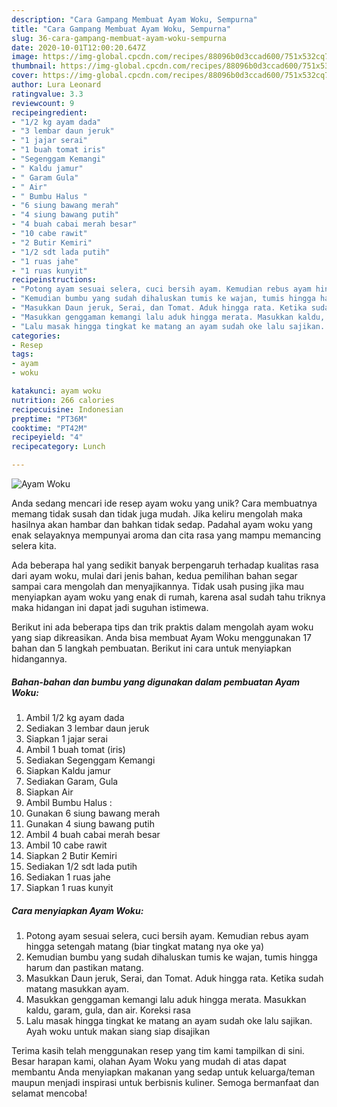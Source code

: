 ```yaml
---
description: "Cara Gampang Membuat Ayam Woku, Sempurna"
title: "Cara Gampang Membuat Ayam Woku, Sempurna"
slug: 36-cara-gampang-membuat-ayam-woku-sempurna
date: 2020-10-01T12:00:20.647Z
image: https://img-global.cpcdn.com/recipes/88096b0d3ccad600/751x532cq70/ayam-woku-foto-resep-utama.jpg
thumbnail: https://img-global.cpcdn.com/recipes/88096b0d3ccad600/751x532cq70/ayam-woku-foto-resep-utama.jpg
cover: https://img-global.cpcdn.com/recipes/88096b0d3ccad600/751x532cq70/ayam-woku-foto-resep-utama.jpg
author: Lura Leonard
ratingvalue: 3.3
reviewcount: 9
recipeingredient:
- "1/2 kg ayam dada"
- "3 lembar daun jeruk"
- "1 jajar serai"
- "1 buah tomat iris"
- "Segenggam Kemangi"
- " Kaldu jamur"
- " Garam Gula"
- " Air"
- " Bumbu Halus "
- "6 siung bawang merah"
- "4 siung bawang putih"
- "4 buah cabai merah besar"
- "10 cabe rawit"
- "2 Butir Kemiri"
- "1/2 sdt lada putih"
- "1 ruas jahe"
- "1 ruas kunyit"
recipeinstructions:
- "Potong ayam sesuai selera, cuci bersih ayam. Kemudian rebus ayam hingga setengah matang (biar tingkat matang nya oke ya)"
- "Kemudian bumbu yang sudah dihaluskan tumis ke wajan, tumis hingga harum dan pastikan matang."
- "Masukkan Daun jeruk, Serai, dan Tomat. Aduk hingga rata. Ketika sudah matang masukkan ayam."
- "Masukkan genggaman kemangi lalu aduk hingga merata. Masukkan kaldu, garam, gula, dan air. Koreksi rasa"
- "Lalu masak hingga tingkat ke matang an ayam sudah oke lalu sajikan. Ayah woku untuk makan siang siap disajikan"
categories:
- Resep
tags:
- ayam
- woku

katakunci: ayam woku 
nutrition: 266 calories
recipecuisine: Indonesian
preptime: "PT36M"
cooktime: "PT42M"
recipeyield: "4"
recipecategory: Lunch

---
```



![Ayam Woku](https://img-global.cpcdn.com/recipes/88096b0d3ccad600/751x532cq70/ayam-woku-foto-resep-utama.jpg)

Anda sedang mencari ide resep ayam woku yang unik? Cara membuatnya memang tidak susah dan tidak juga mudah. Jika keliru mengolah maka hasilnya akan hambar dan bahkan tidak sedap. Padahal ayam woku yang enak selayaknya mempunyai aroma dan cita rasa yang mampu memancing selera kita.



Ada beberapa hal yang sedikit banyak berpengaruh terhadap kualitas rasa dari ayam woku, mulai dari jenis bahan, kedua pemilihan bahan segar sampai cara mengolah dan menyajikannya. Tidak usah pusing jika mau menyiapkan ayam woku yang enak di rumah, karena asal sudah tahu triknya maka hidangan ini dapat jadi suguhan istimewa.


Berikut ini ada beberapa tips dan trik praktis dalam mengolah ayam woku yang siap dikreasikan. Anda bisa membuat Ayam Woku menggunakan 17 bahan dan 5 langkah pembuatan. Berikut ini cara untuk menyiapkan hidangannya.

<!--inarticleads1-->

##### Bahan-bahan dan bumbu yang digunakan dalam pembuatan Ayam Woku:

1. Ambil 1/2 kg ayam dada
1. Sediakan 3 lembar daun jeruk
1. Siapkan 1 jajar serai
1. Ambil 1 buah tomat (iris)
1. Sediakan Segenggam Kemangi
1. Siapkan  Kaldu jamur
1. Sediakan  Garam, Gula
1. Siapkan  Air
1. Ambil  Bumbu Halus :
1. Gunakan 6 siung bawang merah
1. Gunakan 4 siung bawang putih
1. Ambil 4 buah cabai merah besar
1. Ambil 10 cabe rawit
1. Siapkan 2 Butir Kemiri
1. Sediakan 1/2 sdt lada putih
1. Sediakan 1 ruas jahe
1. Siapkan 1 ruas kunyit




<!--inarticleads2-->

##### Cara menyiapkan Ayam Woku:

1. Potong ayam sesuai selera, cuci bersih ayam. Kemudian rebus ayam hingga setengah matang (biar tingkat matang nya oke ya)
1. Kemudian bumbu yang sudah dihaluskan tumis ke wajan, tumis hingga harum dan pastikan matang.
1. Masukkan Daun jeruk, Serai, dan Tomat. Aduk hingga rata. Ketika sudah matang masukkan ayam.
1. Masukkan genggaman kemangi lalu aduk hingga merata. Masukkan kaldu, garam, gula, dan air. Koreksi rasa
1. Lalu masak hingga tingkat ke matang an ayam sudah oke lalu sajikan. Ayah woku untuk makan siang siap disajikan




Terima kasih telah menggunakan resep yang tim kami tampilkan di sini. Besar harapan kami, olahan Ayam Woku yang mudah di atas dapat membantu Anda menyiapkan makanan yang sedap untuk keluarga/teman maupun menjadi inspirasi untuk berbisnis kuliner. Semoga bermanfaat dan selamat mencoba!

